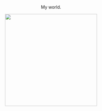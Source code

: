 <p align="center">My world.</p>

<p align="center">
  <img src="https://user-images.githubusercontent.com/79895194/117393169-2045de80-af26-11eb-969a-572df99af4e3.jpg" width="300"/>
</p>
